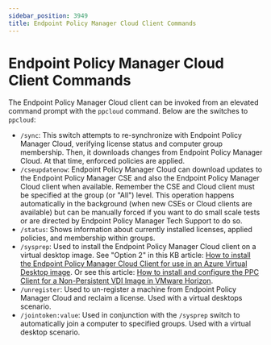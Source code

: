 ```yaml
---
sidebar_position: 3949
title: Endpoint Policy Manager Cloud Client Commands
---
```


# Endpoint Policy Manager Cloud Client Commands

The Endpoint Policy Manager Cloud client can be invoked from an elevated command prompt with the `ppcloud` command. Below are the switches to `ppcloud`:

* `/sync`: This switch attempts to re-synchronize with Endpoint Policy Manager Cloud, verifying license status and computer group membership. Then, it downloads changes from Endpoint Policy Manager Cloud. At that time, enforced policies are applied.
* `/cseupdatenow`: Endpoint Policy Manager Cloud can download updates to the Endpoint Policy Manager CSE and also the Endpoint Policy Manager Cloud client when available. Remember the CSE and Cloud client must be specified at the group (or "All") level. This operation happens automatically in the background (when new CSEs or Cloud clients are available) but can be manually forced if you want to do small scale tests or are directed by Endpoint Policy Manager Tech Support to do so.
* `/status`: Shows information about currently installed licenses, applied policies, and membership within groups.
* `/sysprep`: Used to install the Endpoint Policy Manager Cloud client on a virtual desktop image. See "Option 2" in this KB article: [How to install the Endpoint Policy Manager Cloud Client for use in an Azure Virtual Desktop image](../../../Integration/AzureVirutalDesktop). Or see this article: [How to install and configure the PPC Client for a Non-Persistent VDI Image in VMware Horizon](../../../Integration/VDISolutions).
* `/unregister`: Used to un-register a machine from Endpoint Policy Manager Cloud and reclaim a license. Used with a virtual desktops scenario.
* `/jointoken:value`: Used in conjunction with the `/sysprep` switch to automatically join a computer to specified groups. Used with a virtual desktop scenario.